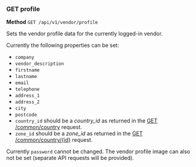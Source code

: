 ### GET profile ###

**Method** `GET /api/v1/vendor/profile`

Sets the vendor profile data for the currently logged-in vendor.

Currently the following properties can be set:

* `company`
* `vendor_description`
* `firstname`
* `lastname`
* `email`
* `telephone`
* `address_1`
* `address_2`
* `city`
* `postcode`
* `country_id` should be a *country_id* as returned in the [GET /common/country](http://oc2-demo.opencartapi.com/docs/v1/API_Resources/Common/GET_country.html) request.
* `zone_id` should be a *zone_id* as returned in the [GET /common/country/{id}](http://oc2-demo.opencartapi.com/docs/v1/API_Resources/Common/GET_country[s]%7Bid%7D.html) request.

Currently `password` cannot be changed. The vendor profile image can also
not be set (separate API requests will be provided).
